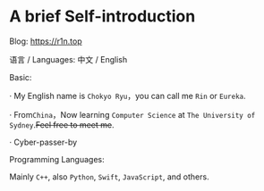 # A brief Self-introduction

Blog: https://r1n.top

语言 / Languages: 中文 / English

Basic:

· My English name is `Chokyo Ryu`，you can call me `Rin` or `Eureka`.

· From`China`，Now learning `Computer Science` at `The University of Sydney`.~~Feel free to meet me~~.

· Cyber-passer-by

Programming Languages:

Mainly `C++`, also `Python`, `Swift`, `JavaScript`, and others.
